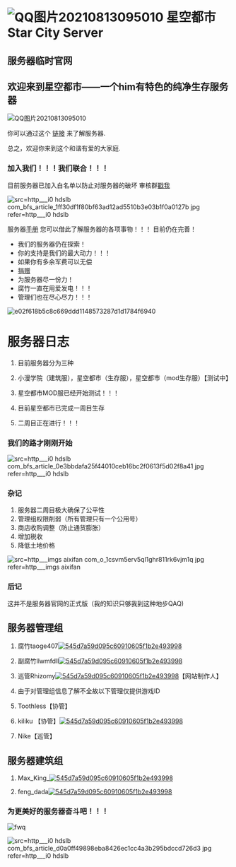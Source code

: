 ![QQ图片20210813095010](https://user-images.githubusercontent.com/88810889/129313429-d0918d7f-341f-4c0a-bcd9-aba2760f3e8b.jpg)
星空都市Star City Server
=====
服务器临时官网
-----


## 欢迎来到星空都市——一个him有特色的纯净生存服务器

![QQ图片20210813095010](https://user-images.githubusercontent.com/88810889/129293661-f02eec9f-f449-49c9-85bc-1cfcb81c2cdc.jpg)


你可以通过这个 [链接](https://www.bilibili.com/read/cv11688800) 来了解服务器.

总之，欢迎你来到这个和谐有爱的大家庭.

### 加入我们！！！我们联合！！！

目前服务器已加入白名单以防止对服务器的破坏
审核群[戳我](https://jq.qq.com/?_wv=1027&k=SbBJ6MTh)

![src=http___i0 hdslb com_bfs_article_1ff30df1f80bf63ad12ad5510b3e03b1f0a0127b jpg refer=http___i0 hdslb](https://user-images.githubusercontent.com/88810889/129293906-e881d2a5-8d4c-4f89-a5b0-0c31c07cadba.jpg)


服务器[手册](https://www.yuque.com/taoge407/xkserver)
您可以借此了解服务器的各项事物！！！
目前仍在完善！

- 我们的服务器仍在探索！
- 你的支持是我们的最大动力！！！
- 如果你有多余军费可以无偿
- [捐赠](https://afdian.net/@taoge407?tab=home)
- 为服务器尽一份力！
- 腐竹一直在用爱发电！！！
- 管理们也在尽心尽力！！！

![e02f618b5c8c669ddd1148573287d1d1784f6940](https://user-images.githubusercontent.com/88810889/129293721-354eae11-139a-4b7e-a3ef-3ca5ee82e339.jpg)

# 服务器日志
1. 目前服务器分为三种
2. 小漫学院（建筑服），星空都市（生存服），星空都市（mod生存服）【测试中】                

3. 星空都市MOD服已经开始测试！！！
4. 目前星空都市已完成一周目生存
5. 二周目正在进行！！！
### 我们的路才刚刚开始


![src=http___i0 hdslb com_bfs_article_0e3bbdafa25f44010ceb16bc2f0613f5d02f8a41 jpg refer=http___i0 hdslb](https://user-images.githubusercontent.com/88810889/129293776-5c9fddd1-3f63-431d-b842-0af25b86e22c.jpg)



### 杂记

1. 服务器二周目极大确保了公平性
2. 管理组权限削弱（所有管理只有一个公用号）
3. 商店收购调整（防止通货膨胀）
4. 增加税收
5. 降低土地价格

![src=http___imgs aixifan com_o_1csvm5erv5ql1ghr811rk6vjm1q jpg refer=http___imgs aixifan](https://user-images.githubusercontent.com/88810889/129293793-87e64c03-1c35-4b43-9b26-4ad349b9e613.jpg)


### 后记

这并不是服务器官网的正式版（我的知识只够我到这种地步QAQ)
## 服务器管理组
1. 腐竹taoge407[![545d7a59d095c60910605f1b2e493998](https://user-images.githubusercontent.com/88810889/129292703-5fc87c2f-c7cc-4fca-a7ce-0d85fb538e1e.jpg)](https://space.bilibili.com/356731453)
2. 副腐竹llwmfdll[![545d7a59d095c60910605f1b2e493998](https://user-images.githubusercontent.com/88810889/129292829-cc216b09-3fa1-49fa-a00f-15424a41328c.jpg)](https://space.bilibili.com/352069694/)
3. 巡管Rhizomy[![545d7a59d095c60910605f1b2e493998](https://user-images.githubusercontent.com/88810889/129292896-54c5f133-83db-4b97-bdd2-c43a6ad2c945.jpg)](https://space.bilibili.com/53293198)【网站制作人】
4. 由于对管理组信息了解不全故以下管理仅提供游戏ID
5. Toothless【协管】
6. kiliku 【协管】[![545d7a59d095c60910605f1b2e493998](https://user-images.githubusercontent.com/88810889/129312386-d959bffe-96b9-4de6-b070-da9d26da9756.jpg)](https://space.bilibili.com/499462913)

7. Nike【巡管】
## 服务器建筑组
1. Max_King_[![545d7a59d095c60910605f1b2e493998](https://user-images.githubusercontent.com/88810889/129312462-3d89907e-4a9a-44a4-bbdb-79c34e0b4cc7.jpg)](https://space.bilibili.com/416497766)

2. feng_dada[![545d7a59d095c60910605f1b2e493998](https://user-images.githubusercontent.com/88810889/129297746-bef3df81-1587-4a57-9f29-40a3c1f07086.jpg)
](https://space.bilibili.com/523760053)

### 为更美好的服务器奋斗吧！！！
![fwq](https://user-images.githubusercontent.com/88810889/129293542-45be77ca-e121-4e6b-a88e-11a888fbbffa.jpg)





![src=http___i0 hdslb com_bfs_article_d0a0ff49898eba8426ec1cc4a3b295bdccd726d3 jpg refer=http___i0 hdslb](https://user-images.githubusercontent.com/88810889/129293585-5380ef92-e7d6-419d-9129-b12364566a58.jpg)




